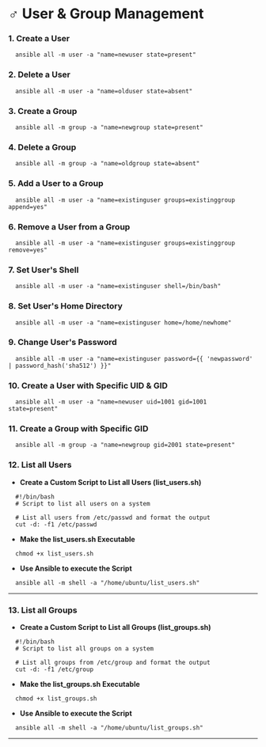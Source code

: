 # ♂️ User & Group Management

### 1. Create a User

```
  ansible all -m user -a "name=newuser state=present"
```

### 2. Delete a User

```
  ansible all -m user -a "name=olduser state=absent"
```

### 3. Create a Group

```
  ansible all -m group -a "name=newgroup state=present"
```

### 4. Delete a Group

```
  ansible all -m group -a "name=oldgroup state=absent"
```

### 5. Add a User to a Group

```
  ansible all -m user -a "name=existinguser groups=existinggroup append=yes"
```

### 6. Remove a User from a Group

```
  ansible all -m user -a "name=existinguser groups=existinggroup remove=yes"
```

### 7. Set User's Shell

```
  ansible all -m user -a "name=existinguser shell=/bin/bash"
```

### 8. Set User's Home Directory

```
  ansible all -m user -a "name=existinguser home=/home/newhome"
```

### 9. Change User's Password

```
  ansible all -m user -a "name=existinguser password={{ 'newpassword' | password_hash('sha512') }}"
```

### 10. Create a User with Specific UID & GID

```
  ansible all -m user -a "name=newuser uid=1001 gid=1001 state=present"
```

### 11. Create a Group with Specific GID

```
  ansible all -m group -a "name=newgroup gid=2001 state=present"
```

### 12. List all Users

- **Create a Custom Script to List all Users (list_users.sh)**

```
  #!/bin/bash
  # Script to list all users on a system

  # List all users from /etc/passwd and format the output
  cut -d: -f1 /etc/passwd
```

- **Make the list_users.sh Executable**

```
  chmod +x list_users.sh
```

- **Use Ansible to execute the Script**

```
  ansible all -m shell -a "/home/ubuntu/list_users.sh"
```

---

### 13. List all Groups

- **Create a Custom Script to List all Groups (list_groups.sh)**

```
  #!/bin/bash
  # Script to list all groups on a system

  # List all groups from /etc/group and format the output
  cut -d: -f1 /etc/group
```

- **Make the list_groups.sh Executable**

```
  chmod +x list_groups.sh
```

- **Use Ansible to execute the Script**

```
  ansible all -m shell -a "/home/ubuntu/list_groups.sh"
```

---
